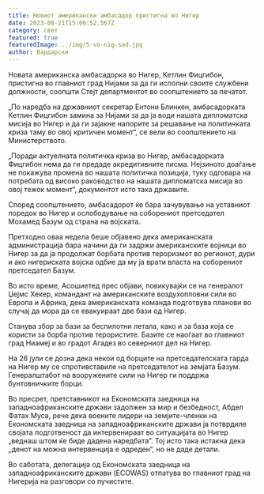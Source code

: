 ```yaml
---
title: Новиот американски амбасадор пристигна во Нигер
date: 2023-08-21T15:00:52.567Z
category: свет
featured: true
featuredImage: ../img/5-vo-nig-sad.jpg
author: Вардарски
---
```

Новата американска амбасадорка во Нигер, Кетлин Фицгибон, пристигна во главниот град Нијами за да ги исполни своите службени должности, соопшти Стејт департментот во соопштението за печатот.

„По наредба на државниот секретар Ентони Блинкен, амбасадорката Кетлин Фицгибон замина за Нијами за да ја води нашата дипломатска мисија во Нигер и да ги зајакне напорите за решавање на политичката криза таму во овој критичен момент“, се вели во соопштението на Министерството.

„Поради актуелната политичка криза во Нигер, амбасадорката Фицгибон нема да ги предаде акредитивните писма. Нејзиното доаѓање не покажува промена во нашата политичка позиција, туку одговара на потребата од високо раководство на нашата дипломатска мисија во овој тежок момент“, документот исто така државите.

Според соопштението, амбасадорот ќе бара зачувување на уставниот поредок во Нигер и ослободување на соборениот претседател Мохамед Базум од страна на војската.

Претходно оваа недела беше објавено дека американската администрација бара начини да ги задржи американските војници во Нигер за да ја продолжат борбата против тероризмот во регионот, дури и ако нигериската војска одбие да му ја врати власта на соборениот претседател Базум.

Во исто време, Асошиетед прес објави, повикувајќи се на генералот Џејмс Хекер, командант на американските воздухопловни сили во Европа и Африка, дека американската команда подготвува планови во случај да мора да се евакуираат две бази од Нигер.

Станува збор за бази за беспилотни летала, како и за база која се користи за борба против терористите. Базите се наоѓаат во главниот град Ниамеј и во градот Агадез во северниот дел на Нигер.

На 26 јули се дозна дека некои од борците на претседателската гарда на Нигер му се спротивставиле на претседателот на земјата Базум. Генералштабот на вооружените сили на Нигер ги поддржа бунтовничките борци.

Во пресрет, претставникот на Економската заедница на западноафриканските држави задолжен за мир и безбедност, Абдел Фатах Муса, рече дека воените лидери на земјите-членки на Економската заедница на западноафриканските држави ја потврдиле својата подготвеност да интервенираат во ситуацијата во Нигер „веднаш штом ќе биде дадена наредбата“. Тој исто така истакна дека „денот на можна интервенција е одреден“, но не даде детали.

Во саботата, делегација од Економската заедница на западноафриканските држави (ECOWAS) отпатува во главниот град на Нигерија на разговори со пучистите.